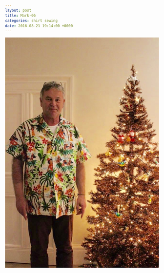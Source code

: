 ```yaml
---
layout: post
title: Mark-06
categories: shirt sewing
date: 2016-08-21 19:14:00 +0000
---
```


![mark-06](/shirts/imgs/mark-06.jpg)

